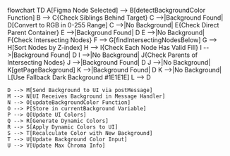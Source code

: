 flowchart TD
    A[Figma Node Selected] --> B[detectBackgroundColor Function]
    B --> C{Check Siblings Behind Target}
    C -->|Background Found| D[Convert to RGB in 0-255 Range]
    C -->|No Background| E{Check Direct Parent Container}
    E -->|Background Found| D
    E -->|No Background| F{Check Intersecting Nodes}
    F --> G[findIntersectingNodesBelow]
    G --> H[Sort Nodes by Z-index]
    H --> I{Check Each Node Has Valid Fill}
    I -->|Background Found| D
    I -->|No Background| J{Check Parents of Intersecting Nodes}
    J -->|Background Found| D
    J -->|No Background| K[getPageBackground]
    K -->|Background Found| D
    K -->|No Background| L[Use Fallback Dark Background #1E1E1E]
    L --> D
    
    D --> M[Send Background to UI via postMessage]
    M --> N[UI Receives Background in Message Handler]
    N --> O[updateBackgroundColor Function]
    O --> P[Store in currentBackground Variable]
    P --> Q[Update UI Colors]
    Q --> R[Generate Dynamic Colors]
    R --> S[Apply Dynamic Colors to UI]
    S --> T[Recalculate Color with New Background]
    T --> U[Update Background Color Input]
    U --> V[Update Max Chroma Info]